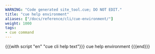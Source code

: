 ```yaml
---
WARNING: "Code generated site_tool.cue; DO NOT EDIT."
title: "cue help environment"
aliases: ["/docs/reference/cli/cue-environment/"]
weight: 1000
tags:
- cue command
---
```


{{{with script "en" "cue cli help text"}}}
cue help environment
{{{end}}}
